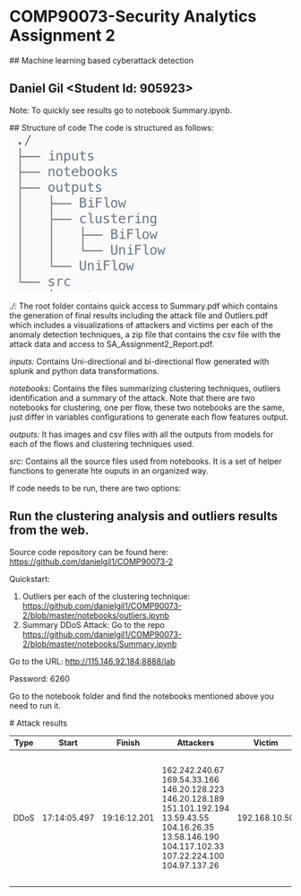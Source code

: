 # COMP90073-Security Analytics Assignment 2


## Machine learning based cyberattack detection  

## Daniel Gil <Student Id: 905923>  


Note: To quickly see results go to notebook Summary.ipynb. 

## Structure of code
The code is structured as follows:  
<img src="./tree.png">


*./:* The root folder contains quick access to Summary.pdf which contains the generation of final results including the attack file and Outliers.pdf which includes a visualizations of attackers and victims per each of the anomaly detection techniques, a zip file that contains the csv file with the attack data and access to SA_Assignment2_Report.pdf.  

*inputs:* Contains Uni-directional and bi-directional flow generated with splunk and python data transformations.  

*notebooks:* Contains the files summarizing clustering techniques, outliers identification and a summary of the attack. Note that there are two notebooks for clustering, one per flow, these two notebooks are the same, just differ in variables configurations to generate each flow features output.  

*outputs:* It has images and csv files with all the outputs from models for each of the flows and clustering techniques used.  

*src:* Contains all the source files used from notebooks. It is a set of helper functions to generate hte ouputs in an organized way.  


If code needs to be run, there are two options:  

## Run the clustering analysis and outliers results from the web.

Source code repository can be found here: 
https://github.com/danielgil1/COMP90073-2  


Quickstart: 
1. Outliers per each of the clustering technique: https://github.com/danielgil1/COMP90073-2/blob/master/notebooks/outliers.ipynb
2. Summary DDoS Attack: Go to the repo https://github.com/danielgil1/COMP90073-2/blob/master/notebooks/Summary.ipynb
 

Go to the URL:  http://115.146.92.184:8888/lab 

Password: 6260

Go to the notebook folder and find the notebooks mentioned above you need to run it.

# Attack results

| Type | Start        | Finish       | Attackers                                                    | Victim        | Details                                                      |
| ---- | ------------ | ------------ | ------------------------------------------------------------ | ------------- | ------------------------------------------------------------ |
| DDoS | 17:14:05.497 | 19:16:12.201 | 162.242.240.67<br/>169.54.33.166<br/>146.20.128.223<br/>146.20.128.189<br/>151.101.192.194<br/>13.59.43.55<br/>104.16.26.35<br/>13.58.146.190<br/>104.117.102.33<br/>107.22.224.100<br/>104.97.137.26 | 192.168.10.50 | Stream ID, src_port and dst_port is detailed in the repository ddos.csv as several values are involved. |